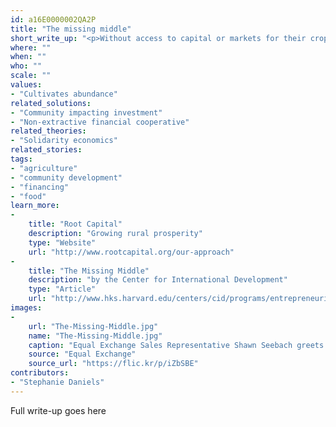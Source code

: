 ```yaml
---
id: a16E0000002QA2P
title: "The missing middle"
short_write_up: "<p>Without access to capital or markets for their crops, millions of small farmers in the developing world are trapped in a cycle of poverty. Small businesses, nonprofits and cooperatives that connect producers and consumers are often too big for microfinance but too small or risky for conventional banks — they are in “the missing middle” of developing-world finance. A number of innovative efforts — the nonprofit social investment fund Root Capital, out of Cambridge, MA, for example — are stepping into that missing middle, growing rural prosperity in poor, ecologically vulnerable places by lending capital, delivering financial training, and strengthening market connections for rural businesses.</p>"
where: ""
when: ""
who: ""
scale: ""
values:
- "Cultivates abundance"
related_solutions:
- "Community impacting investment"
- "Non-extractive financial cooperative"
related_theories:
- "Solidarity economics"
related_stories:
tags:
- "agriculture"
- "community development"
- "financing"
- "food"
learn_more:
-
    title: "Root Capital"
    description: "Growing rural prosperity"
    type: "Website"
    url: "http://www.rootcapital.org/our-approach"
-
    title: "The Missing Middle"
    description: "by the Center for International Development"
    type: "Article"
    url: "http://www.hks.harvard.edu/centers/cid/programs/entrepreneurial-finance-lab-research-initiative/the-missing-middle"
images:
-
    url: "The-Missing-Middle.jpg"
    name: "The-Missing-Middle.jpg"
    caption: "Equal Exchange Sales Representative Shawn Seebach greets Jesusita Cruz and her husband, members of CONACADO cacao co-operative."
    source: "Equal Exchange"
    source_url: "https://flic.kr/p/iZbSBE"
contributors:
- "Stephanie Daniels"
---
```

Full write-up goes here

